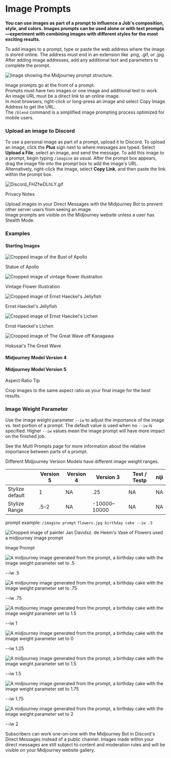 # Image Prompts

**You can use images as part of a prompt to influence a Job's composition, style, and colors. Images prompts can be used alone or with text prompts—experiment with combining images with different styles for the most exciting results.**

To add images to a prompt, type or paste the web address where the image is stored online. The address must end in an extension like .png, .gif, or .jpg. After adding image addresses, add any additional text and parameters to complete the prompt.

![Image showing the Midjourney prompt structure.](https://cdn.document360.io/3040c2b6-fead-4744-a3a9-d56d621c6c7e/Images/Documentation/MJ%20Prompt.png)

Image prompts go at the front of a prompt.\
Prompts must have two images or one image and additional text to work.\
An image URL must be a direct link to an online image.\
In most browsers, right-click or long-press an image and select Copy Image Address to get the URL.\
The `/blend` command is a simplified image prompting process optimized for mobile users.



### Upload an image to Discord <a href="#upload-an-image-to-discord" id="upload-an-image-to-discord"></a>

To use a personal image as part of a prompt, upload it to Discord. To upload an image, click the **Plus** sign next to where messages are typed. Select **Upload a File**, select an image, and send the message. To add this image to a prompt, begin typing `/imagine` as usual. After the prompt box appears, drag the image file into the prompt box to add the image's URL. Alternatively, right-click the image, select **Copy Link**, and then paste the link within the prompt box.

![Discord\_FHZfwDLhLY.gif](https://cdn.document360.io/3040c2b6-fead-4744-a3a9-d56d621c6c7e/Images/Documentation/Discord\_FHZfwDLhLY.gif)

Privacy Notes

Upload images in your Direct Messages with the Midjourney Bot to prevent other server users from seeing an image.\
Image prompts are visible on the Midjourney website unless a user has Stealth Mode.



### Examples <a href="#examples" id="examples"></a>

#### Starting Images

![Cropped image of the Bust of Apollo](https://cdn.document360.io/3040c2b6-fead-4744-a3a9-d56d621c6c7e/Images/Documentation/MJ\_ImagePrompt\_Statue.png)

Statue of Apollo

![Cropped image of vintage flower illustraiton](https://cdn.document360.io/3040c2b6-fead-4744-a3a9-d56d621c6c7e/Images/Documentation/MJ\_ImagePrompt\_Flowers.png)

Vintage Flower Illustration

![Cropped image of Ernst Haeckel's Jellyfish](https://cdn.document360.io/3040c2b6-fead-4744-a3a9-d56d621c6c7e/Images/Documentation/MJ\_ImagePrompt\_Jelly.jpg)

Ernst Haeckel's Jellyfish

![Cropped image of Ernst Haeckel's Lichen](https://cdn.document360.io/3040c2b6-fead-4744-a3a9-d56d621c6c7e/Images/Documentation/MJ\_ImagePrompt\_Lichen.png)

Ernst Haeckel's Lichen

![Cropped image of The Great Wave off Kanagawa](https://cdn.document360.io/3040c2b6-fead-4744-a3a9-d56d621c6c7e/Images/Documentation/MJ\_ImagePrompt\_Wave.png)

Hokusai's The Great Wave

#### Midjourney Model Version 4



#### Midjourney Model Version 5

Aspect Ratio Tip

Crop images to the same aspect ratio as your final image for the best results.



### Image Weight Parameter <a href="#image-weight-parameter" id="image-weight-parameter"></a>

Use the image weight parameter `--iw` to adjust the importance of the image vs. text portion of a prompt. The default value is used when no `--iw` is specified. Higher `--iw` values mean the image prompt will have more impact on the finished job.

See the Multi Prompts page for more information about the relative importance between parts of a prompt.

Different Midjourney Version Models have different image weight ranges.

|                 | Version 5 | Version 4 | Version 3    | Test / Testp | niji |
| --------------- | --------- | --------- | ------------ | ------------ | ---- |
| Stylize default | 1         | NA        | .25          | NA           | NA   |
| Stylize Range   | .5–2      | NA        | -10000–10000 | NA           | NA   |

prompt example: `/imagine prompt` `flowers.jpg birthday cake --iw .5`

![Cropped image of painter Jan Davidsz. de Heem's Vase of Flowers used a midjourney image prompt](https://cdn.document360.io/3040c2b6-fead-4744-a3a9-d56d621c6c7e/Images/Documentation/mj\_iw-start.jpg)

Image Prompt

![A midjourney image generated from the prompt, a birthday cake with the image weight parameter set to .5](https://cdn.document360.io/3040c2b6-fead-4744-a3a9-d56d621c6c7e/Images/Documentation/mj\_iw-0-50.png)

\--iw .5

![A midjourney image generated from the prompt, a birthday cake with the image weight parameter set to .75](https://cdn.document360.io/3040c2b6-fead-4744-a3a9-d56d621c6c7e/Images/Documentation/mj\_iw-0-75.png)

\--iw .75

![A midjourney image generated from the prompt, a birthday cake with the image weight parameter set to 1.5](https://cdn.document360.io/3040c2b6-fead-4744-a3a9-d56d621c6c7e/Images/Documentation/mj\_iw-1-00.png)

\--iw 1

![A midjourney image generated from the prompt, a birthday cake with the image weight parameter set to 0](https://cdn.document360.io/3040c2b6-fead-4744-a3a9-d56d621c6c7e/Images/Documentation/mj\_iw-1-25.png)

\--iw 1.25

![A midjourney image generated from the prompt, a birthday cake with the image weight parameter set to 1.5](https://cdn.document360.io/3040c2b6-fead-4744-a3a9-d56d621c6c7e/Images/Documentation/mj\_iw-1-50.png)

\--iw 1.5

![A midjourney image generated from the prompt, a birthday cake with the image weight parameter set to 1.75](https://cdn.document360.io/3040c2b6-fead-4744-a3a9-d56d621c6c7e/Images/Documentation/mj\_iw-1-75.png)

\--iw 1.75

![A midjourney image generated from the prompt, a birthday cake with the image weight parameter set to 2](https://cdn.document360.io/3040c2b6-fead-4744-a3a9-d56d621c6c7e/Images/Documentation/mj\_iw-2-00.png)

\--iw 2

Subscribers can work one-on-one with the Midjourney Bot in Discord's Direct Messages instead of a public channel. Images made within your direct messages are still subject to content and moderation rules and will be visible on your Midjourney website gallery.
